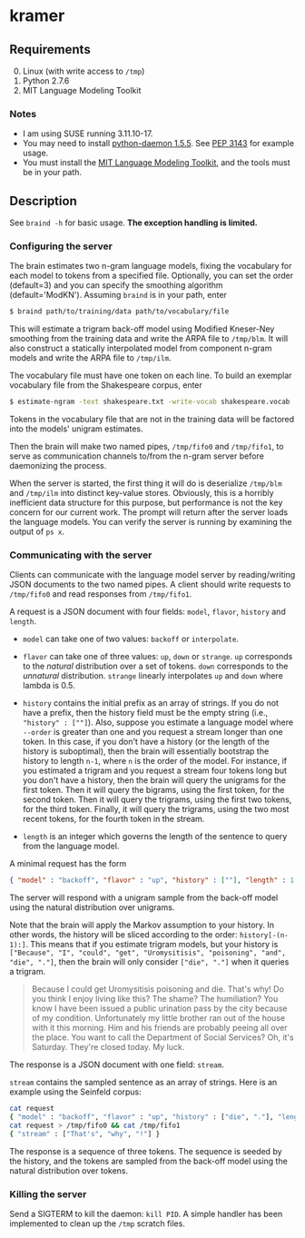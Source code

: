 kramer
======

## Requirements
0. Linux (with write access to `/tmp`)
1. Python 2.7.6
2. MIT Language Modeling Toolkit

### Notes
* I am using SUSE running 3.11.10-17.
* You may need to install [python-daemon
1.5.5](https://pypi.python.org/pypi/python-daemon/ "python-daemon"). See [PEP
3143](http://legacy.python.org/dev/peps/pep-3143/ "PEP 3143") for example usage.
* You must install the [MIT Language Modeling
Toolkit](https://code.google.com/p/mitlm "mitlm"), and the tools must be in your
path.

## Description

See `braind -h` for basic usage. **The exception handling is limited.**

### Configuring the server

The brain estimates two n-gram language models, fixing the vocabulary for each
model to tokens from a specified file. Optionally, you can set the order
(default=3) and you can specify the smoothing algorithm (default='ModKN').
Assuming `braind` is in your path, enter

```bash
$ braind path/to/training/data path/to/vocabulary/file
```

This will estimate a trigram back-off model using Modified Kneser-Ney smoothing
from the training data and write the ARPA file to `/tmp/blm`. It will also
construct a statically interpolated model from component n-gram models and write
the ARPA file to `/tmp/ilm`.

The vocabulary file must have one token on each line. To build an exemplar
vocabulary file from the Shakespeare corpus, enter

```bash
$ estimate-ngram -text shakespeare.txt -write-vocab shakespeare.vocab
```

Tokens in the vocabulary file that are not in the training data will be factored
into the models' unigram estimates.

Then the brain will make two named pipes, `/tmp/fifo0` and `/tmp/fifo1`, to
serve as communication channels to/from the n-gram server before daemonizing the
process.

When the server is started, the first thing it will do is deserialize `/tmp/blm`
and `/tmp/ilm` into distinct key-value stores. Obviously, this is a horribly
inefficient data structure for this purpose, but performance is not the key
concern for our current work. The prompt will return after the server loads the
language models. You can verify the server is running by examining the
output of `ps x`.

### Communicating with the server

Clients can communicate with the language model server by reading/writing JSON
documents to the two named pipes. A client should write requests to `/tmp/fifo0`
and read responses from `/tmp/fifo1`.

A request is a JSON document with four fields: `model`, `flavor`, `history` and
`length`.

* `model` can take one of two values: `backoff` or `interpolate`.

* `flavor` can take one of three values: `up`, `down` or `strange`. `up`
corresponds to the *natural* distribution over a set of tokens. `down`
corresponds to the *unnatural* distribution. `strange` linearly interpolates
`up` and `down` where lambda is 0.5.

* `history` contains the initial prefix as an array of strings. If you do not have
a prefix, then the history field must be the empty string (i.e., `"history" :
[""]`). Also, suppose you estimate a language model where `--order` is greater
than one and you request a stream longer than one token. In this case, if you
don't have a history (or the length of the history is suboptimal), then the
brain will essentially bootstrap the history to length `n-1`, where `n` is the
order of the model. For instance, if you estimated a trigram and you request a
stream four tokens long but you don't have a history, then the brain will query
the unigrams for the first token. Then it will query the bigrams, using the
first token, for the second token. Then it will query the trigrams, using the
first two tokens, for the third token. Finally, it will query the trigrams,
using the two most recent tokens, for the fourth token in the stream.

* `length` is an integer which governs the length of the sentence to query from
the language model.

A minimal request has the form

```json
{ "model" : "backoff", "flavor" : "up", "history" : [""], "length" : 1 }
```

The server will respond with a unigram sample from the back-off model using the
natural distribution over unigrams.

Note that the brain will apply the Markov assumption to your history. In other
words, the history will be sliced according to the order: `history[-(n-1):]`.
This means that if you estimate trigram models, but your history is `["Because",
"I", "could", "get", "Uromysitisis", "poisoning", "and", "die", "."]`, then the
brain will only consider `["die", "."]` when it queries a trigram.

> Because I could get Uromysitisis poisoning and die. That's why! Do you think I
> enjoy living like this? The shame? The humiliation? You know I have been
> issued a public urination pass by the city because of my condition.
> Unfortunately my little brother ran out of the house with it this morning. Him
> and his friends are probably peeing all over the place. You want to call the
> Department of Social Services? Oh, it's Saturday. They're closed today. My
> luck.

The response is a JSON document with one field: `stream`.

`stream` contains the sampled sentence as an array of strings. Here is an
example using the Seinfeld corpus:

```bash
cat request
{ "model" : "backoff", "flavor" : "up", "history" : ["die", "."], "length" : 3 }
cat request > /tmp/fifo0 && cat /tmp/fifo1
{ "stream" : ["That's", "why", "!"] }
```

The response is a sequence of three tokens. The sequence is seeded by the history,
and the tokens are sampled from the back-off model using the natural
distribution over tokens.

### Killing the server

Send a SIGTERM to kill the daemon: `kill PID`. A simple handler has been
implemented to clean up the `/tmp` scratch files.

